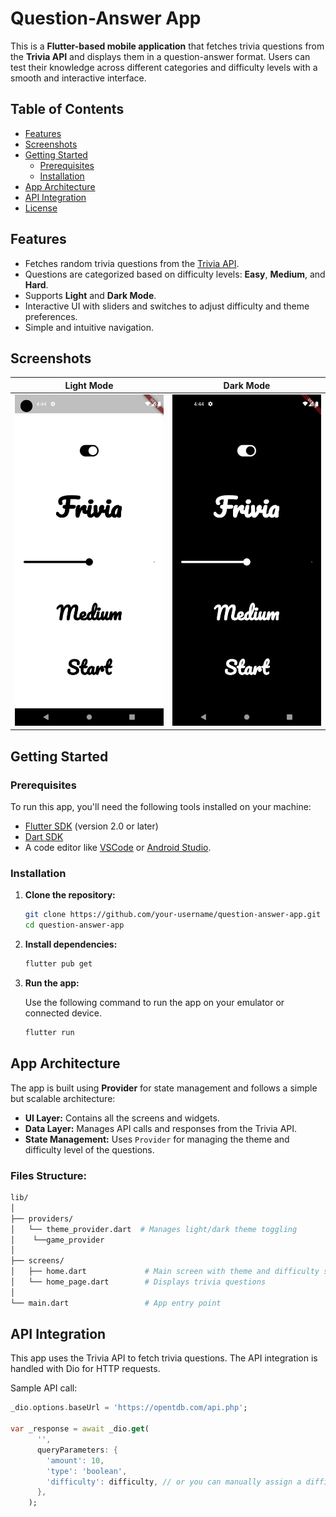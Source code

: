 # Question-Answer App

This is a **Flutter-based mobile application** that fetches trivia questions from the **Trivia API** and displays them in a question-answer format. Users can test their knowledge across different categories and difficulty levels with a smooth and interactive interface.

## Table of Contents
- [Features](#features)
- [Screenshots](#screenshots)
- [Getting Started](#getting-started)
  - [Prerequisites](#prerequisites)
  - [Installation](#installation)
- [App Architecture](#app-architecture)
- [API Integration](#api-integration)
- [License](#license)

## Features
- Fetches random trivia questions from the [Trivia API](https://opentdb.com/api_config.php).
- Questions are categorized based on difficulty levels: **Easy**, **Medium**, and **Hard**.
- Supports **Light** and **Dark Mode**.
- Interactive UI with sliders and switches to adjust difficulty and theme preferences.
- Simple and intuitive navigation.



## Screenshots

| Light Mode | Dark Mode |
|------------|-----------|
| <img src="https://github.com/TashkeelPasha/Frivia/blob/main/Assets/lightmode.png" alt="Light Mode" width="300"/> | <img src="https://github.com/TashkeelPasha/Frivia/blob/main/Assets/darkmode.png" alt="Dark Mode" width="300"/> |


## Getting Started

### Prerequisites
To run this app, you'll need the following tools installed on your machine:
- [Flutter SDK](https://flutter.dev/docs/get-started/install) (version 2.0 or later)
- [Dart SDK](https://dart.dev/get-dart)
- A code editor like [VSCode](https://code.visualstudio.com/) or [Android Studio](https://developer.android.com/studio).

### Installation

1. **Clone the repository:**

    ```bash
    git clone https://github.com/your-username/question-answer-app.git
    cd question-answer-app
    ```

2. **Install dependencies:**

    ```bash
    flutter pub get
    ```

3. **Run the app:**

    Use the following command to run the app on your emulator or connected device.

    ```bash
    flutter run
    ```

## App Architecture

The app is built using **Provider** for state management and follows a simple but scalable architecture:

- **UI Layer:** Contains all the screens and widgets.
- **Data Layer:** Manages API calls and responses from the Trivia API.
- **State Management:** Uses `Provider` for managing the theme and difficulty level of the questions.

### Files Structure:
```bash
lib/
│
├── providers/
│   └── theme_provider.dart  # Manages light/dark theme toggling
│    └──game_provider
│
├── screens/
│   ├── home.dart             # Main screen with theme and difficulty settings
│   └── home_page.dart        # Displays trivia questions
│
└── main.dart                 # App entry point
```

## API Integration
This app uses the Trivia API to fetch trivia questions. The API integration is handled with Dio for HTTP requests.

Sample API call:
```dart
_dio.options.baseUrl = 'https://opentdb.com/api.php';

var _response = await _dio.get(
      '',
      queryParameters: {
        'amount': 10,
        'type': 'boolean',
        'difficulty': difficulty, // or you can manually assign a difficulty here like 'easy' , 'medium'
      },
    );

```

